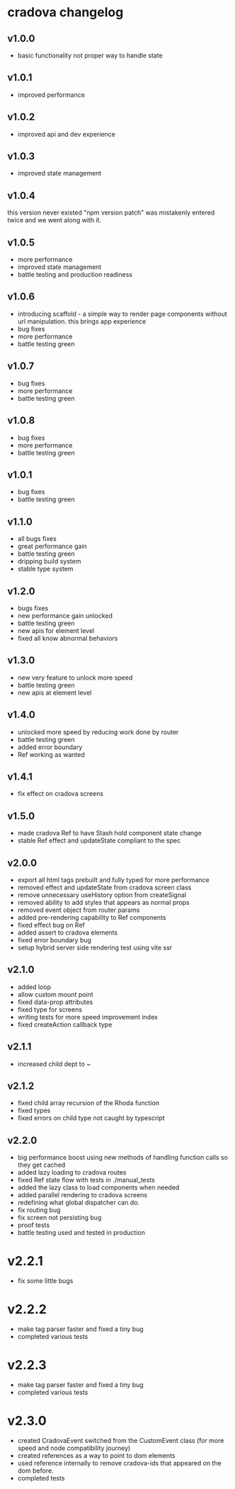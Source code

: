 # cradova changelog

## v1.0.0

- basic functionality not proper way to handle state

## v1.0.1

- improved performance

## v1.0.2

- improved api and dev experience

## v1.0.3

- improved state management

## v1.0.4

this version never existed
"npm version patch" was mistakenly entered twice
and we went along with it.

## v1.0.5

- more performance
- improved state management
- battle testing and production readiness

## v1.0.6

- introducing scaffold - a simple way to render page components
  without url manipulation.
  this brings app experience
- bug fixes
- more performance
- battle testing green

## v1.0.7

- bug fixes
- more performance
- battle testing green

## v1.0.8

- bug fixes
- more performance
- battle testing green

## v1.0.1

- bug fixes
- battle testing green

## v1.1.0

- all bugs fixes
- great performance gain
- battle testing green
- dripping build system
- stable type system

## v1.2.0

- bugs fixes
- new performance gain unlocked
- battle testing green
- new apis for element level
- fixed all know abnormal behaviors

## v1.3.0

- new very feature to unlock more speed
- battle testing green
- new apis at element level

## v1.4.0

- unlocked more speed by reducing work done by router
- battle testing green
- added error boundary
- Ref working as wanted

## v1.4.1

- fix effect on cradova screens

## v1.5.0

- made cradova Ref to have Stash hold component state change
- stable Ref effect and updateState compliant to the spec

## v2.0.0

- export all html tags prebuilt and fully typed for more performance
- removed effect and updateState from cradova screen class
- remove unnecessary useHistory option from createSignal
- removed ability to add styles that appears as normal props
- removed event object from router params
- added pre-rendering capability to Ref components
- fixed effect bug on Ref
- added assert to cradova elements
- fixed error boundary bug
- setup hybrid server side rendering test using vite ssr

## v2.1.0

- added loop
- allow custom mount point
- fixed data-prop attributes
- fixed type for screens
- writing tests for more speed improvement index
- fixed createAction callback type

## v2.1.1

- increased child dept to ~

## v2.1.2

- fixed child array recursion of the Rhoda function
- fixed types
- fixed errors on child type not caught by typescript

## v2.2.0

- big performance boost using new methods of handling function calls so they get cached
- added lazy loading to cradova routes
- fixed Ref state flow with tests in ./manual_tests
- added the lazy class to load components when needed
- added parallel rendering to cradova screens
- redefining what global dispatcher can do.
- fix routing bug
- fix screen not persisting bug
- proof tests
- battle testing used and tested in production

# v2.2.1

- fix some little bugs

# v2.2.2

- make tag parser faster and fixed a tiny bug
- completed various tests

# v2.2.3

- make tag parser faster and fixed a tiny bug
- completed various tests

# v2.3.0

- created CradovaEvent switched from the CustomEvent class (for more speed and node compatibility journey)
- created references as a way to point to dom elements
- used reference internally to remove cradova-ids that appeared on the dom before.
- completed tests
